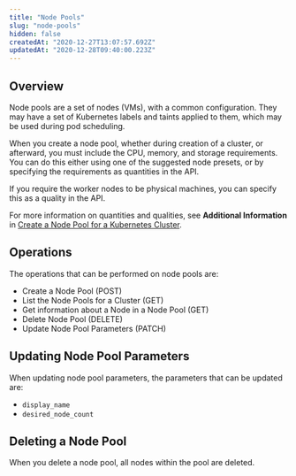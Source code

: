 ```yaml
---
title: "Node Pools"
slug: "node-pools"
hidden: false
createdAt: "2020-12-27T13:07:57.692Z"
updatedAt: "2020-12-28T09:40:00.223Z"
---
```

## Overview
Node pools are a set of nodes (VMs), with a common configuration. They may have a set of Kubernetes labels and taints applied to them, which may be used during pod scheduling.

When you create a node pool, whether during creation of a cluster, or afterward, you must include the CPU, memory, and storage requirements. You can do this either using one of the suggested node presets, or by specifying the requirements as quantities in the API.

If you require the worker nodes to be physical machines, you can specify this as a quality in the API.

For more information on quantities and qualities, see **Additional Information** in [Create a Node Pool for a Kubernetes Cluster](ref:createclusternodepool).

## Operations
The operations that can be performed on node pools are:
- Create a Node Pool (POST)
- List the Node Pools for a Cluster (GET)
- Get information about a Node in a Node Pool (GET)
- Delete Node Pool (DELETE)
- Update Node Pool Parameters (PATCH)

## Updating Node Pool Parameters
When updating node pool parameters, the parameters that can be updated are:
- `display_name`
- `desired_node_count`

## Deleting a Node Pool
When you delete a node pool, all nodes within the pool are deleted.